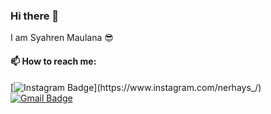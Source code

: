 ### Hi there 👋

I am Syahren Maulana :sunglasses:


#### 📫 How to reach me:
 [![Instagram Badge](https://img.shields.io/badge/-@nerhays_-F44747?style=flat-square&labelColor=F44747&logo=instagram&logoColor=white&link=https://www.instagram.com/nerhays_)](https://www.instagram.com/nerhays_/) [![Gmail Badge](https://img.shields.io/badge/-sfa.asus@gmail.com-c14438?style=flat-square&logo=Gmail&logoColor=white&link=mailto:sfa.asus@gmail.com)](mailto:sfa.asus@gmail.com)
<!--
**nerhays/nerhays** is a ✨ _special_ ✨ repository because its `README.md` (this file) appears on your GitHub profile.

Here are some ideas to get you started:

- 🔭 I’m currently working on ...
- 🌱 I’m currently learning ...
- 👯 I’m looking to collaborate on ...
- 🤔 I’m looking for help with ...
- 💬 Ask me about ...
- 📫 How to reach me: ...
- 😄 Pronouns: ...
- ⚡ Fun fact: ...
-->
